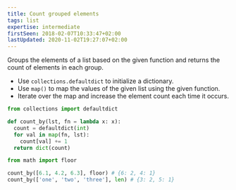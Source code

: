```yaml
---
title: Count grouped elements
tags: list
expertise: intermediate
firstSeen: 2018-02-07T10:33:47+02:00
lastUpdated: 2020-11-02T19:27:07+02:00
---
```


Groups the elements of a list based on the given function and returns the count of elements in each group.

- Use `collections.defaultdict` to initialize a dictionary.
- Use `map()` to map the values of the given list using the given function.
- Iterate over the map and increase the element count each time it occurs.

```py
from collections import defaultdict

def count_by(lst, fn = lambda x: x):
  count = defaultdict(int)
  for val in map(fn, lst):
    count[val] += 1
  return dict(count)
```

```py
from math import floor

count_by([6.1, 4.2, 6.3], floor) # {6: 2, 4: 1}
count_by(['one', 'two', 'three'], len) # {3: 2, 5: 1}
```
